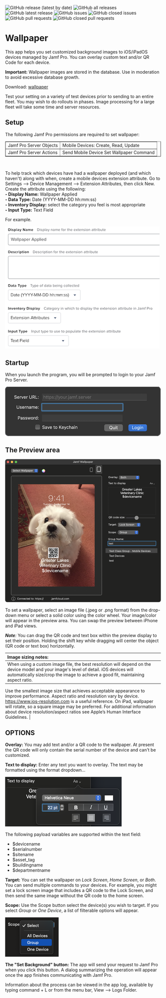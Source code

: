 

![GitHub release (latest by date)](https://img.shields.io/github/v/release/Jamf-Concepts/<repo_name>?display_name=tag) 
![GitHub all releases](https://img.shields.io/github/downloads/Jamf-Concepts/<repo_name>/total) ![GitHub latest release](https://img.shields.io/github/downloads/Jamf-Concepts/<repo_name>/latest/total)
![GitHub issues](https://img.shields.io/github/issues-raw/Jamf-Concepts/<repo_name>) ![GitHub closed issues](https://img.shields.io/github/issues-closed-raw/Jamf-Concepts/<repo_name>) 
![GitHub pull requests](https://img.shields.io/github/issues-pr-raw/Jamf-Concepts/<repo_name>) ![GitHub closed pull requests](https://img.shields.io/github/issues-pr-closed-raw/Jamf-Concepts/<repo_name>)

# Wallpaper

This app helps you set customized background images to iOS/iPadOS devices managed by Jamf Pro. You can overlay custom text and/or QR Code for each device. 

**Important:**  Wallpaper images are stored in the database.  Use in moderation to avoid excessive database growth.</p>

Download: [wallpaper](https://github.com/Jamf-Concepts/wallpaper/releases/latest/download/Wallpaper.zip)

Test your setting on a variety of test devices prior to sending to an entire fleet. You may wish to do rollouts in phases. Image processing for a large fleet will take some time and server resources. 

## Setup

The following Jamf Pro permissions are required to set wallpaper:<br>
<table border="1">
  <tr>
    <td>Jamf Pro Server Objects</td>
    <td>Mobile Devices: Create, Read, Update</td>
  </tr>
  <tr>
    <td>Jamf Pro Server Actions</td>
    <td>Send Mobile Device Set Wallpaper Command</td>
  </tr>
</table><br>

<p>To help track which devices have had a wallpaper deployed (and which haven't) along with when, create a mobile devices extension attribute. Go to Settings --> Device Management --> Extension Attributes, then click New. Create the attribute using the following:<br>
  <b>- Display Name:</b> Wallpaper Applied<br>
  <b>- Data Type:</b> Date (YYYY-MM-DD hh:mm:ss)<br>
  <b>- Inventory Display:</b> select the category you feel is most appropriate<br>
  <b>- Input Type:</b> Text Field<br>
</p>

<p>For example.</p>

![Extension Attribute](./images/ea.png "Extension Attribute")

## Startup
When you launch the program, you will be prompted to login to your Jamf Pro Server.

![Login Screen](./images/login.png "Login Screen")


## The Preview area

![wallpaper preview window](./images/basicApp.png "wallpaper preview window")

To set a wallpaper, select an image file (.jpeg or .png format) from the drop-down menu or select a solid color using the color wheel. Your image/color will appear in the preview area. You can swap the preview between iPhone and iPad views. 

***Note**:* You can drag the QR code and text box within the preview display to set their position. Holding the shift key while dragging will center the object (QR code or text box) horizontally. 

| Image sizing notes: |
|:----------|
| When using a custom image file, the best resolution will depend on the device model and your image's level of detail. iOS devices will automatically size/crop the image to achieve a good fit, maintaining aspect ratio. 
Use the smallest image size that achieves acceptable appearance to improve performance. Aspect ratio and resolution vary by device. https://www.ios-resolution.com is a useful reference. 
On iPad, wallpaper will rotate, so a square image may be preferred. For additional information about device resolution/aspect ratios see Apple’s Human Interface Guidelines. |




## OPTIONS

**Overlay:** 
You may add text and/or a QR code to the wallpaper. At present the QR code will only contain the serial number of the device and can't be customized.

**Text to display:** 
Enter any text you want to overlay. The text may be formatted using the format dropdown…

![Font Menu](./images/fontMenu.png "Font Menu")

The following payload variables are supported within the text field:<br>
- $devicename<br>
- $serialnumber<br>
- $sitename<br>
- $asset_tag<br>
- $buildingname<br>
- $departmentname<br>


**Target:** 
You can set the wallpaper on *Lock Screen*, *Home Screen*, or *Both*. You can send multiple commands to your devices. For example, you might set a lock screen image that includes a QR code to the Lock Screen, and then send the same image without the QR code to the home screen. 
  
**Scope:**  Use the Scope button select the device(s) you wish to target. If you select *Group* or *One Device*, a list of filterable options will appear. 

![Select](./images/select.png "Select")

**The "Set Background" button:** 
The app will send your request to Jamf Pro when you click this button. A dialog summarizing the operation will appear once the app finishes communicating with Jamf Pro. 

Information about the process can be viewed in the app log, available by typing command + L or from the menu bar, View --> Logs Folder.
